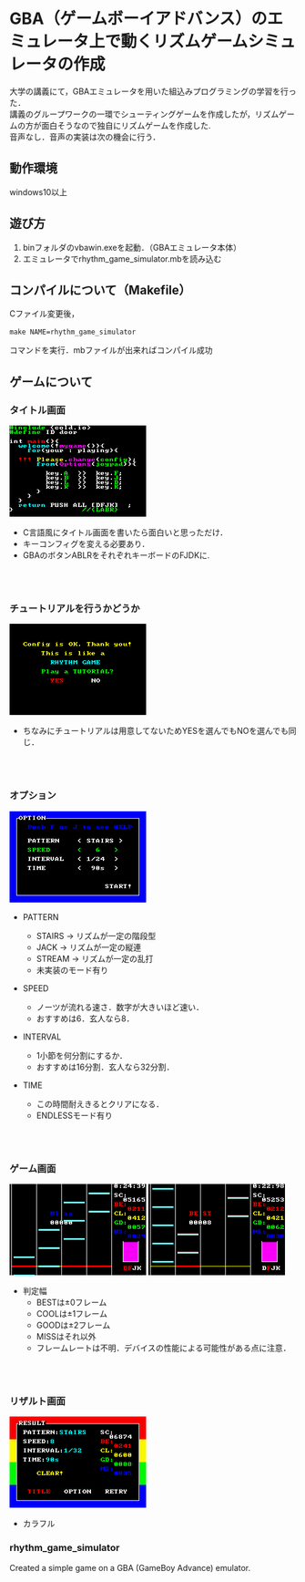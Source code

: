 # GBA（ゲームボーイアドバンス）のエミュレータ上で動くリズムゲームシミュレータの作成
大学の講義にて，GBAエミュレータを用いた組込みプログラミングの学習を行った．  
講義のグループワークの一環でシューティングゲームを作成したが，リズムゲームの方が面白そうなので独自にリズムゲームを作成した.  
音声なし．音声の実装は次の機会に行う．   

## 動作環境
windows10以上

## 遊び方
1. binフォルダのvbawin.exeを起動．（GBAエミュレータ本体）
2. エミュレータでrhythm_game_simulator.mbを読み込む

## コンパイルについて（Makefile）
Cファイル変更後，
```
make NAME=rhythm_game_simulator
```
コマンドを実行．mbファイルが出来ればコンパイル成功

## ゲームについて
### タイトル画面
![title.png](images/title.png)
- C言語風にタイトル画面を書いたら面白いと思っただけ．
- キーコンフィグを変える必要あり．
- GBAのボタンABLRをそれぞれキーボードのFJDKに.

<br></br>
### チュートリアルを行うかどうか
![tutorial.png](images/need_tutorial.png)
- ちなみにチュートリアルは用意してないためYESを選んでもNOを選んでも同じ．

<br></br>
### オプション
![option.png](images/option.png)
- PATTERN
  - STAIRS -> リズムが一定の階段型
  - JACK   -> リズムが一定の縦連
  - STREAM -> リズムが一定の乱打
  - 未実装のモード有り

- SPEED
  - ノーツが流れる速さ．数字が大きいほど速い．
  - おすすめは6．玄人なら8．
 
- INTERVAL
  - 1小節を何分割にするか．
  - おすすめは16分割．玄人なら32分割．
 
- TIME
  - この時間耐えきるとクリアになる．
  - ENDLESSモード有り

<br></br>
### ゲーム画面
![miss.png](images/miss.png)
![best.png](images/best.png)
- 判定幅
  - BESTは±0フレーム
  - COOLは±1フレーム
  - GOODは±2フレーム
  - MISSはそれ以外
  - フレームレートは不明．デバイスの性能による可能性がある点に注意．
 
<br></br>
### リザルト画面
![result.png](images/result.png)
- カラフル

### rhythm_game_simulator
Created a simple game on a GBA (GameBoy Advance) emulator.

